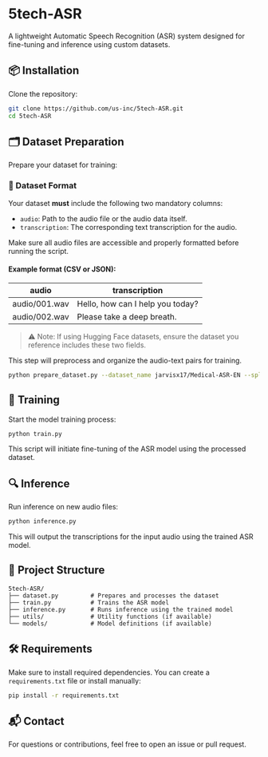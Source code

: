 # 5tech-ASR

A lightweight Automatic Speech Recognition (ASR) system designed for fine-tuning and inference using custom datasets.

## 📦 Installation

Clone the repository:

```bash
git clone https://github.com/us-inc/5tech-ASR.git
cd 5tech-ASR
```

## 🗂 Dataset Preparation

Prepare your dataset for training:

### 📄 Dataset Format

Your dataset **must** include the following two mandatory columns:

- `audio`: Path to the audio file or the audio data itself.
- `transcription`: The corresponding text transcription for the audio.

Make sure all audio files are accessible and properly formatted before running the script.

#### Example format (CSV or JSON):

| audio               | transcription                      |
|---------------------|------------------------------------|
| audio/001.wav       | Hello, how can I help you today?   |
| audio/002.wav       | Please take a deep breath.         |

> ⚠️ Note: If using Hugging Face datasets, ensure the dataset you reference includes these two fields.

This step will preprocess and organize the audio-text pairs for training.

```bash
python prepare_dataset.py --dataset_name jarvisx17/Medical-ASR-EN --split train --data_dir ./datasets
```

## 🧠 Training

Start the model training process:

```bash
python train.py
```

This script will initiate fine-tuning of the ASR model using the processed dataset.

## 🔍 Inference

Run inference on new audio files:

```bash
python inference.py
```

This will output the transcriptions for the input audio using the trained ASR model.

## 📁 Project Structure

```
5tech-ASR/
├── dataset.py         # Prepares and processes the dataset
├── train.py           # Trains the ASR model
├── inference.py       # Runs inference using the trained model
├── utils/             # Utility functions (if available)
└── models/            # Model definitions (if available)
```

## 🛠 Requirements

Make sure to install required dependencies. You can create a `requirements.txt` file or install manually:

```bash
pip install -r requirements.txt
```

## 📬 Contact

For questions or contributions, feel free to open an issue or pull request.
